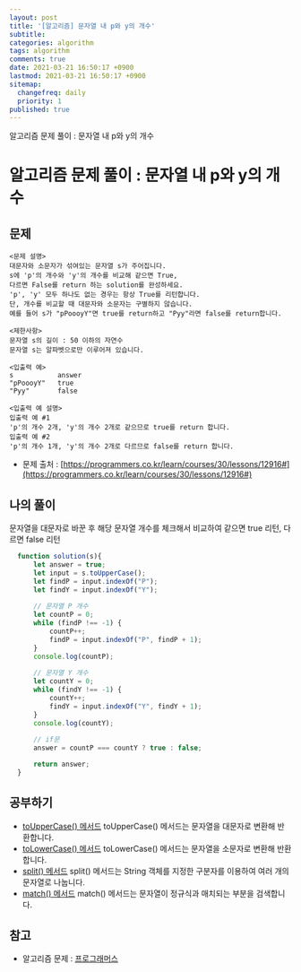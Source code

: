 ```yaml
---
layout: post
title: '[알고리즘] 문자열 내 p와 y의 개수'
subtitle: 
categories: algorithm
tags: algorithm
comments: true
date: 2021-03-21 16:50:17 +0900
lastmod: 2021-03-21 16:50:17 +0900
sitemap:
  changefreq: daily
  priority: 1
published: true
---
```


알고리즘 문제 풀이 : 문자열 내 p와 y의 개수<br />

# 알고리즘 문제 풀이 : 문자열 내 p와 y의 개수

## 문제 
```text
<문제 설명>
대문자와 소문자가 섞여있는 문자열 s가 주어집니다. 
s에 'p'의 개수와 'y'의 개수를 비교해 같으면 True, 
다르면 False를 return 하는 solution를 완성하세요. 
'p', 'y' 모두 하나도 없는 경우는 항상 True를 리턴합니다. 
단, 개수를 비교할 때 대문자와 소문자는 구별하지 않습니다.
예를 들어 s가 "pPoooyY"면 true를 return하고 "Pyy"라면 false를 return합니다.

<제한사항>
문자열 s의 길이 : 50 이하의 자연수
문자열 s는 알파벳으로만 이루어져 있습니다.

<입출력 예>
s	        answer
"pPoooyY"	true
"Pyy"	    false

<입출력 예 설명>
입출력 예 #1
'p'의 개수 2개, 'y'의 개수 2개로 같으므로 true를 return 합니다.
입출력 예 #2
'p'의 개수 1개, 'y'의 개수 2개로 다르므로 false를 return 합니다.
```

* 문제 출처 : [https://programmers.co.kr/learn/courses/30/lessons/12916#](https://programmers.co.kr/learn/courses/30/lessons/12916#)


## 나의 풀이
문자열을 대문자로 바꾼 후 해당 문자열 개수를 체크해서 비교하여 
같으면 true 리턴, 다르면 false 리턴

```javascript
  function solution(s){
      let answer = true;
      let input = s.toUpperCase();
      let findP = input.indexOf("P");
      let findY = input.indexOf("Y");
      
      // 문자열 P 개수
      let countP = 0;
      while (findP !== -1) {
          countP++;
          findP = input.indexOf("P", findP + 1);
      }
      console.log(countP);
      
      // 문자열 Y 개수
      let countY = 0;
      while (findY !== -1) {
          countY++;
          findY = input.indexOf("Y", findY + 1);
      }
      console.log(countY);
      
      // if문
      answer = countP === countY ? true : false;

      return answer;
  }
```



## 공부하기
- [toUpperCase() 메서드](https://developer.mozilla.org/ko/docs/Web/JavaScript/Reference/Global_Objects/String/toUpperCase)
toUpperCase() 메서드는 문자열을 대문자로 변환해 반환합니다.
- [toLowerCase() 메서드](https://developer.mozilla.org/ko/docs/Web/JavaScript/Reference/Global_Objects/String/toLowerCase)
toLowerCase() 메서드는 문자열을 소문자로 변환해 반환합니다.
- [split() 메서드](https://developer.mozilla.org/ko/docs/Web/JavaScript/Reference/Global_Objects/String/split)
split() 메서드는 String 객체를 지정한 구분자를 이용하여 여러 개의 문자열로 나눕니다.
- [match() 메서드](https://developer.mozilla.org/ko/docs/Web/JavaScript/Reference/Global_Objects/String/match)
match() 메서드는 문자열이 정규식과 매치되는 부분을 검색합니다.



## 참고
- 알고리즘 문제 : [프로그래머스](https://programmers.co.kr)